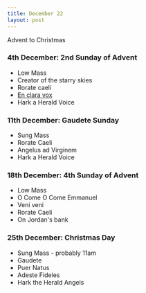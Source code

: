 ```yaml
---
title: December 22
layout: post
---
```


Advent to Christmas

### 4th December: 2nd Sunday of Advent

* Low Mass
* Creator of the starry skies
* Rorate caeli
* [En clara vox](https://gregobase.selapa.net/chant.php?id=3958)
* Hark a Herald Voice

### 11th December: Gaudete Sunday

* Sung Mass
* Rorate Caeli
* Angelus ad Virginem
* Hark a Herald Voice

### 18th December: 4th Sunday of Advent

* Low Mass
* O Come O Come Emmanuel
* Veni veni
* Rorate Caeli
* On Jordan's bank

### 25th December: Christmas Day

* Sung Mass - probably 11am
* Gaudete
* Puer Natus
* Adeste Fideles
* Hark the Herald Angels

